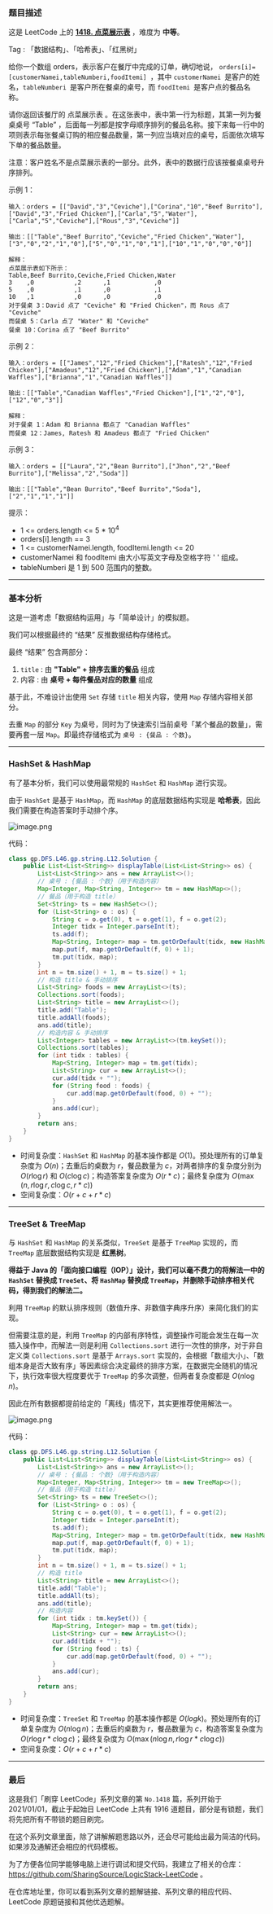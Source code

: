 ### 题目描述

这是 LeetCode 上的 **[1418. 点菜展示表](https://leetcode-cn.com/problems/display-table-of-food-orders-in-a-restaurant/solution/gong-shui-san-xie-ha-xi-biao-yu-hong-hei-jmli/)** ，难度为 **中等**。

Tag : 「数据结构」、「哈希表」、「红黑树」



给你一个数组 orders，表示客户在餐厅中完成的订单，确切地说， `orders[i]=[customerNamei,tableNumberi,foodItemi] `，其中 `customerNamei `是客户的姓名，`tableNumberi `是客户所在餐桌的桌号，而 `foodItemi `是客户点的餐品名称。

请你返回该餐厅的 点菜展示表 。在这张表中，表中第一行为标题，其第一列为餐桌桌号 “Table” ，后面每一列都是按字母顺序排列的餐品名称。接下来每一行中的项则表示每张餐桌订购的相应餐品数量，第一列应当填对应的桌号，后面依次填写下单的餐品数量。

注意：客户姓名不是点菜展示表的一部分。此外，表中的数据行应该按餐桌桌号升序排列。


示例 1：
```
输入：orders = [["David","3","Ceviche"],["Corina","10","Beef Burrito"],["David","3","Fried Chicken"],["Carla","5","Water"],["Carla","5","Ceviche"],["Rous","3","Ceviche"]]

输出：[["Table","Beef Burrito","Ceviche","Fried Chicken","Water"],["3","0","2","1","0"],["5","0","1","0","1"],["10","1","0","0","0"]] 

解释：
点菜展示表如下所示：
Table,Beef Burrito,Ceviche,Fried Chicken,Water
3    ,0           ,2      ,1            ,0
5    ,0           ,1      ,0            ,1
10   ,1           ,0      ,0            ,0
对于餐桌 3：David 点了 "Ceviche" 和 "Fried Chicken"，而 Rous 点了 "Ceviche"
而餐桌 5：Carla 点了 "Water" 和 "Ceviche"
餐桌 10：Corina 点了 "Beef Burrito" 
```
示例 2：
```
输入：orders = [["James","12","Fried Chicken"],["Ratesh","12","Fried Chicken"],["Amadeus","12","Fried Chicken"],["Adam","1","Canadian Waffles"],["Brianna","1","Canadian Waffles"]]

输出：[["Table","Canadian Waffles","Fried Chicken"],["1","2","0"],["12","0","3"]] 

解释：
对于餐桌 1：Adam 和 Brianna 都点了 "Canadian Waffles"
而餐桌 12：James, Ratesh 和 Amadeus 都点了 "Fried Chicken"
```
示例 3：
```
输入：orders = [["Laura","2","Bean Burrito"],["Jhon","2","Beef Burrito"],["Melissa","2","Soda"]]

输出：[["Table","Bean Burrito","Beef Burrito","Soda"],["2","1","1","1"]]
```

提示：
* 1 <= orders.length <= 5 * $10^4$
* orders[i].length == 3
* 1 <= customerNamei.length, foodItemi.length <= 20
* customerNamei 和 foodItemi 由大小写英文字母及空格字符 ' ' 组成。
* tableNumberi 是 1 到 500 范围内的整数。

---

### 基本分析

这是一道考虑「数据结构运用」与「简单设计」的模拟题。

我们可以根据最终的 “结果” 反推数据结构存储格式。

最终 “结果” 包含两部分：

1. `title` : 由 **"Table" + 排序去重的餐品** 组成
2. 内容 : 由 **桌号 + 每件餐品对应的数量** 组成

基于此，不难设计出使用 `Set` 存储 `title` 相关内容，使用 `Map` 存储内容相关部分。

去重 `Map` 的部分 `Key` 为桌号，同时为了快速索引当前桌号「某个餐品的数量」，需要再套一层 `Map`。即最终存储格式为 `桌号 : {餐品 : 个数}`。

---

### HashSet & HashMap

有了基本分析，我们可以使用最常规的 `HashSet` 和 `HashMap` 进行实现。

由于 `HashSet` 是基于 `HashMap`，而 `HashMap` 的底层数据结构实现是 **哈希表**，因此我们需要在构造答案时手动排个序。

![image.png](https://pic.leetcode-cn.com/1625535289-eUEXyV-image.png)

代码：
```Java []
class gp.DFS.L46.gp.string.L12.Solution {
    public List<List<String>> displayTable(List<List<String>> os) {
        List<List<String>> ans = new ArrayList<>();
        // 桌号 : {餐品 : 个数}（用于构造内容）
        Map<Integer, Map<String, Integer>> tm = new HashMap<>(); 
        // 餐品（用于构造 title）
        Set<String> ts = new HashSet<>(); 
        for (List<String> o : os) {
            String c = o.get(0), t = o.get(1), f = o.get(2);
            Integer tidx = Integer.parseInt(t);
            ts.add(f);
            Map<String, Integer> map = tm.getOrDefault(tidx, new HashMap<>());
            map.put(f, map.getOrDefault(f, 0) + 1);
            tm.put(tidx, map);
        }
        int n = tm.size() + 1, m = ts.size() + 1;
        // 构造 title & 手动排序
        List<String> foods = new ArrayList<>(ts);
        Collections.sort(foods); 
        List<String> title = new ArrayList<>();
        title.add("Table");
        title.addAll(foods);
        ans.add(title);
        // 构造内容 & 手动排序
        List<Integer> tables = new ArrayList<>(tm.keySet());
        Collections.sort(tables); 
        for (int tidx : tables) {
            Map<String, Integer> map = tm.get(tidx);
            List<String> cur = new ArrayList<>();
            cur.add(tidx + "");
            for (String food : foods) {
                cur.add(map.getOrDefault(food, 0) + "");
            }
            ans.add(cur);
        }
        return ans;
    }
}
```
* 时间复杂度：`HashSet` 和 `HashMap` 的基本操作都是 $O(1)$。预处理所有的订单复杂度为 $O(n)$；去重后的桌数为 $r$，餐品数量为 $c$，对两者排序的复杂度分别为 $O(r\log{r})$ 和 $O(c\log{c})$；构造答案复杂度为 $O(r * c)$；最终复杂度为 $O(\max(n, r\log{r}, c\log{c}, r * c))$
* 空间复杂度：$O(r + c + r * c)$

---

### TreeSet & TreeMap

与 `HashSet` 和 `HashMap` 的关系类似，`TreeSet` 是基于 `TreeMap` 实现的，而 `TreeMap` 底层数据结构实现是 **红黑树**。

**得益于 Java 的「面向接口编程（IOP）」设计，我们可以毫不费力的将解法一中的 `HashSet` 替换成 `TreeSet`、将 `HashMap` 替换成 `TreeMap`，并删除手动排序相关代码，得到我们的解法二。**

利用 `TreeMap` 的默认排序规则（数值升序、非数值字典序升序）来简化我们的实现。

但需要注意的是，利用 `TreeMap` 的内部有序特性，调整操作可能会发生在每一次插入操作中，而解法一则是利用 `Collections.sort` 进行一次性的排序，对于非自定义类 `Collections.sort` 是基于 `Arrays.sort` 实现的，会根据「数组大小」、「数组本身是否大致有序」等因素综合决定最终的排序方案，在数据完全随机的情况下，执行效率很大程度要优于 `TreeMap` 的多次调整，但两者复杂度都是 $O(n\log{n})$。

因此在所有数据都提前给定的「离线」情况下，其实更推荐使用解法一。

![image.png](https://pic.leetcode-cn.com/1625535513-nICkxo-image.png)

代码：
```Java []
class gp.DFS.L46.gp.string.L12.Solution {
    public List<List<String>> displayTable(List<List<String>> os) {
        List<List<String>> ans = new ArrayList<>();
        // 桌号 : {餐品 : 个数}（用于构造内容）
        Map<Integer, Map<String, Integer>> tm = new TreeMap<>(); 
        // 餐品（用于构造 title）
        Set<String> ts = new TreeSet<>(); 
        for (List<String> o : os) {
            String c = o.get(0), t = o.get(1), f = o.get(2);
            Integer tidx = Integer.parseInt(t);
            ts.add(f);
            Map<String, Integer> map = tm.getOrDefault(tidx, new HashMap<>());
            map.put(f, map.getOrDefault(f, 0) + 1);
            tm.put(tidx, map);
        }
        int n = tm.size() + 1, m = ts.size() + 1;
        // 构造 title
        List<String> title = new ArrayList<>();
        title.add("Table");
        title.addAll(ts);
        ans.add(title);
        // 构造内容
        for (int tidx : tm.keySet()) {
            Map<String, Integer> map = tm.get(tidx);
            List<String> cur = new ArrayList<>();
            cur.add(tidx + "");
            for (String food : ts) {
                cur.add(map.getOrDefault(food, 0) + "");
            }
            ans.add(cur);
        }
        return ans;
    }
}
```
* 时间复杂度：`TreeSet` 和 `TreeMap` 的基本操作都是 $O(log{k})$。预处理所有的订单复杂度为 $O(n\log{n})$；去重后的桌数为 $r$，餐品数量为 $c$，构造答案复杂度为 $O(r\log{r} * c\log{c})$；最终复杂度为 $O(\max(n\log{n}, r\log{r} * c\log{c}))$
* 空间复杂度：$O(r + c + r * c)$


---

### 最后

这是我们「刷穿 LeetCode」系列文章的第 `No.1418` 篇，系列开始于 2021/01/01，截止于起始日 LeetCode 上共有 1916 道题目，部分是有锁题，我们将先把所有不带锁的题目刷完。

在这个系列文章里面，除了讲解解题思路以外，还会尽可能给出最为简洁的代码。如果涉及通解还会相应的代码模板。

为了方便各位同学能够电脑上进行调试和提交代码，我建立了相关的仓库：https://github.com/SharingSource/LogicStack-LeetCode 。

在仓库地址里，你可以看到系列文章的题解链接、系列文章的相应代码、LeetCode 原题链接和其他优选题解。

